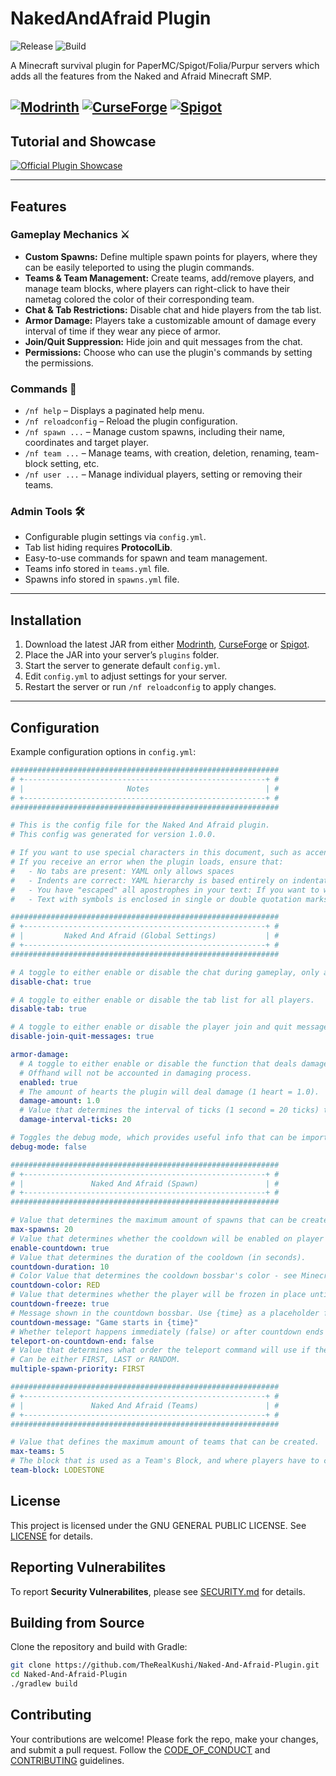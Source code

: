 # NakedAndAfraid Plugin
![Release](https://img.shields.io/github/v/release/TheRealKushi/Naked-And-Afraid-Plugin) 
![Build](https://github.com/TheRealKushi/Naked-And-Afraid-Plugin/actions/workflows/main.yml/badge.svg)

A Minecraft survival plugin for PaperMC/Spigot/Folia/Purpur servers which adds all the features from the Naked and Afraid Minecraft SMP.

[![Modrinth](https://img.shields.io/badge/Modrinth-NakedAndAfraid-blue?logo=modrinth)](https://modrinth.com/plugin/naked-and-afraid-plugin)
[![CurseForge](https://img.shields.io/badge/CurseForge-NakedAndAfraid-orange?logo=curseforge)](https://www.curseforge.com/minecraft/bukkit-plugins/naked-and-afraid-plugin)
[![Spigot](https://img.shields.io/badge/Spigot-NakedAndAfraid-red?logo=spigotmc)](https://www.spigotmc.org/resources/naked-and-afraid-plugin.128063/)
---

## Tutorial and Showcase
[![Official Plugin Showcase](https://img.youtube.com/vi/kYemXpHCyls/hqdefault.jpg)](https://www.youtube.com/watch?v=kYemXpHCyls "Official Plugin Showcase")

---

## Features

### Gameplay Mechanics ⚔️
- **Custom Spawns:** Define multiple spawn points for players, where they can be easily teleported to using the plugin commands.
- **Teams & Team Management:** Create teams, add/remove players, and manage team blocks, where players can right-click to have their nametag colored the color of their corresponding team.
- **Chat & Tab Restrictions:** Disable chat and hide players from the tab list.
- **Armor Damage:** Players take a customizable amount of damage every interval of time if they wear any piece of armor.
- **Join/Quit Suppression:** Hide join and quit messages from the chat.
- **Permissions:** Choose who can use the plugin's commands by setting the permissions.

### Commands 📜
- `/nf help` – Displays a paginated help menu.
- `/nf reloadconfig` – Reload the plugin configuration.
- `/nf spawn ...` – Manage custom spawns, including their name, coordinates and target player.
- `/nf team ...` – Manage teams, with creation, deletion, renaming, team-block setting, etc.
- `/nf user ...` – Manage individual players, setting or removing their teams.

### Admin Tools 🛠
- Configurable plugin settings via `config.yml`.
- Tab list hiding requires **ProtocolLib**.
- Easy-to-use commands for spawn and team management.
- Teams info stored in `teams.yml` file.
- Spawns info stored in `spawns.yml` file.

---

## Installation

1. Download the latest JAR from either [Modrinth](https://modrinth.com/plugin/naked-and-afraid-plugin), [CurseForge](https://www.curseforge.com/minecraft/bukkit-plugins/naked-and-afraid-plugin) or [Spigot](https://www.spigotmc.org/resources/naked-and-afraid-plugin.128063/).
2. Place the JAR into your server’s `plugins` folder.
3. Start the server to generate default `config.yml`.
4. Edit `config.yml` to adjust settings for your server.
5. Restart the server or run `/nf reloadconfig` to apply changes.

---

## Configuration

Example configuration options in `config.yml`:

```yaml
############################################################
# +------------------------------------------------------+ #
# |                       Notes                          | #
# +------------------------------------------------------+ #
############################################################

# This is the config file for the Naked And Afraid plugin.
# This config was generated for version 1.0.0.

# If you want to use special characters in this document, such as accented letters, you MUST save the file as UTF-8, not ANSI.
# If you receive an error when the plugin loads, ensure that:
#   - No tabs are present: YAML only allows spaces
#   - Indents are correct: YAML hierarchy is based entirely on indentation
#   - You have "escaped" all apostrophes in your text: If you want to write "don't", for example, write "don''t" instead (note the doubled apostrophe)
#   - Text with symbols is enclosed in single or double quotation marks

############################################################
# +------------------------------------------------------+ #
# |         Naked And Afraid (Global Settings)           | #
# +------------------------------------------------------+ #
############################################################

# A toggle to either enable or disable the chat during gameplay, only allowing OPs to chat.
disable-chat: true

# A toggle to either enable or disable the tab list for all players.
disable-tab: true

# A toggle to either enable or disable the player join and quit messages.
disable-join-quit-messages: true

armor-damage:
  # A toggle to either enable or disable the function that deals damage when players wear an armor piece.
  # Offhand will not be accounted in damaging process.
  enabled: true
  # The amount of hearts the plugin will deal damage (1 heart = 1.0).
  damage-amount: 1.0
  # Value that determines the interval of ticks (1 second = 20 ticks) that the plugin will deal damage to players.
  damage-interval-ticks: 20

# Toggles the debug mode, which provides useful info that can be important for troubleshooting errors.
debug-mode: false

############################################################
# +------------------------------------------------------+ #
# |               Naked And Afraid (Spawn)               | #
# +------------------------------------------------------+ #
############################################################

# Value that determines the maximum amount of spawns that can be created.
max-spawns: 20
# Value that determines whether the cooldown will be enabled on player teleport.
enable-countdown: true
# Value that determines the duration of the cooldown (in seconds).
countdown-duration: 10
# Color Value that determines the cooldown bossbar's color - see Minecraft Formatting Codes for help.
countdown-color: RED
# Value that determines whether the player will be frozen in place until cooldown is over.
countdown-freeze: true
# Message shown in the countdown bossbar. Use {time} as a placeholder for remaining seconds.
countdown-message: "Game starts in {time}"
# Whether teleport happens immediately (false) or after countdown ends (true).
teleport-on-countdown-end: false
# Value that determines what order the teleport command will use if there are multiple spawns set to the same person.
# Can be either FIRST, LAST or RANDOM.
multiple-spawn-priority: FIRST

############################################################
# +------------------------------------------------------+ #
# |               Naked And Afraid (Teams)               | #
# +------------------------------------------------------+ #
############################################################

# Value that defines the maximum amount of teams that can be created.
max-teams: 5
# The block that is used as a Team's Block, and where players have to click to receive their colored nametag.
team-block: LODESTONE
```

## License
This project is licensed under the GNU GENERAL PUBLIC LICENSE. See [LICENSE](LICENSE) for details.

## Reporting Vulnerabilites
To report **Security Vulnerabilites**, please see [SECURITY.md](SECURITY.md) for details.

## Building from Source

Clone the repository and build with Gradle:

```bash
git clone https://github.com/TheRealKushi/Naked-And-Afraid-Plugin.git
cd Naked-And-Afraid-Plugin
./gradlew build
```

## Contributing
Your contributions are welcome! Please fork the repo, make your changes, and submit a pull request.
Follow the [CODE_OF_CONDUCT](CODE_OF_CONDUCT.md) and [CONTRIBUTING](CONTRIBUTING.md) guidelines.
